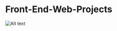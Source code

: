 # Front-End-Web-Projects

![Alt text](https://miro.medium.com/v2/resize:fit:1400/0*WDNhn6RqVm9RMWA3.jpg)